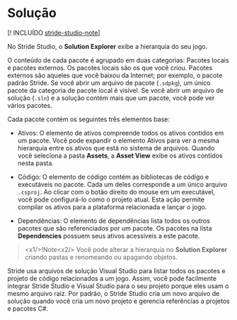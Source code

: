 # Solução

[! INCLUÍDO [stride-studio-note](../../includes/under-construction-note.md)]

No Stride Studio, o **Solution Explorer** exibe a hierarquia do seu jogo.

O conteúdo de cada pacote é agrupado em duas categorias: Pacotes locais e pacotes externos. Os pacotes locais são os que você criou. Pacotes externos são aqueles que você baixou da Internet; por exemplo, o pacote padrão Stride. Se você abrir um arquivo de pacote (```.sdpkg```), um único pacote da categoria de pacote local é visível. Se você abrir um arquivo de solução (```.sln```) e a solução contém mais que um pacote, você pode ver vários pacotes.

Cada pacote contém os seguintes três elementos base:

* Ativos: O elemento de ativos compreende todos os ativos contidos em um pacote. Você pode expandir o elemento Ativos para ver a mesma hierarquia entre os ativos que está no sistema de arquivos. Quando você seleciona a pasta **Assets**, a **Asset View** exibe os ativos contidos nesta pasta.

* Código: O elemento de código contém as bibliotecas de código e executáveis no pacote. Cada um deles corresponde a um único arquivo ```.csproj```. Ao clicar com o botão direito do mouse em um executável, você pode configurá-lo como o projeto atual. Esta ação permite compilar os ativos para a plataforma relacionada e lançar o jogo.

* Dependências: O elemento de dependências lista todos os outros pacotes que são referenciados por um pacote. Os pacotes na lista **Dependencies** possuem seus ativos acessíveis a este pacote.

> <x1\/>!Note<x2\/>
> Você pode alterar a hierarquia no **Solution Explorer** criando pastas e renomeando ou apagando objetos.

Stride usa arquivos de solução Visual Studio para listar todos os pacotes e projeto de código relacionados a um jogo. Assim, você pode facilmente integrar Stride Studio e Visual Studio para o seu projeto porque eles usam o mesmo arquivo raiz. Por padrão, o Stride Studio cria um novo arquivo de solução quando você cria um novo projeto e gerencia referências a projetos e pacotes C#.